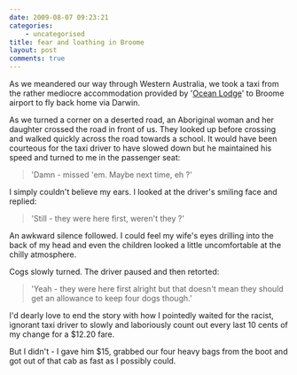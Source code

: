 ```yaml
---
date: 2009-08-07 09:23:21
categories:
    - uncategorised
title: fear and loathing in Broome
layout: post
comments: true
---
```

As we meandered our way through Western Australia, we took a taxi from
the rather mediocre accommodation provided by
'[Ocean Lodge](http://www.oceanlodge.com.au/)'
to Broome airport to fly back home via Darwin.

As we turned a corner on a deserted road, an Aboriginal woman and her
daughter crossed the road in front of us. They looked up before crossing
and walked quickly across the road towards a school. It would have been
courteous for the taxi driver to have slowed down but he maintained his
speed and turned to me in the passenger seat:

> 'Damn - missed 'em. Maybe next time, eh ?'

I simply couldn't believe my ears. I looked at the driver's smiling face
and replied:

> 'Still - they were here first, weren't they ?'

An awkward silence followed. I could feel my wife's eyes drilling into
the back of my head and even the children looked a little uncomfortable
at the chilly atmosphere.

Cogs slowly turned. The driver paused and then retorted:

> 'Yeah - they were here first alright but that doesn't mean they should
> get an allowance to keep four dogs though.'

I'd dearly love to end the story with how I pointedly waited for the
racist, ignorant taxi driver to slowly and laboriously count out every
last 10 cents of my change for a $12.20 fare.

But I didn't - I gave him $15, grabbed our four heavy bags from the boot
and got out of that cab as fast as I possibly could.

